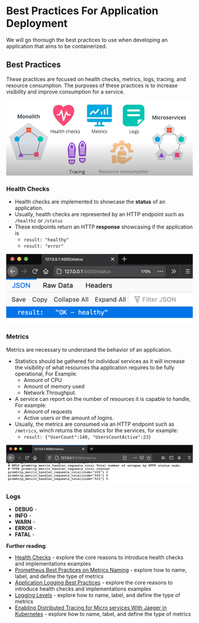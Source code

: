 
# Best Practices For Application Deployment

We will go thorough the best practices to use when developing an application that aims to be containerized.

## Best Practices

These practices are focused on health checks, metrics, logs, tracing, and resource consumption.
The purposes of these practices is to increase visibility and improve consumption for a service.

![Best Practices](9.1.BestPractices.png)

### Health Checks

* Health checks are implemented to showcase the **status** of an application.
* Usually, health checks are represented by an HTTP endpoint such as `/healthz` or `/status`
* These endpoints return an HTTP **response** showcasing if the application is
  * `result: "healthy"`
  * `result: "error"`

![`/status` health check that showcases that the application is healthy](9.2.HealthChecks.png)

### Metrics

Metrics are necessary to understand the behavior of an application.  

* Statistics should be gathered for individual services as it will increase the visibility of what resources tha application requires to be fully operational, For Example:
  * Amount of CPU
  * Amount of memory used
  * Network Throughput.
* A service can report on the number of resources it is capable to handle, For example:
  * Amount of requests
  * Active users or the amount of logins.
* Usually, the metrics are consumed via an HTTP endpoint such as `/metrics`, winch returns the statistics for the services, for example:
  * `result: {"UserCount":140, "UsersCountActive":23}`

![/metrics endpoint that list of metrics counting the amount requests by the HTTP code returned](9.3.Metrics.png)

### Logs


* **DEBUG** -
* **INFO** -
* **WARN** -
* **ERROR** -
* **FATAL** -

**Further reading**:

* [Health Checks](https://microservices.io/patterns/observability/health-check-api.html) - explore the core reasons to introduce health checks and implementations examples
* [Prometheus Best Practices on Metrics Naming](https://prometheus.io/docs/instrumenting/writing_exporters/#metrics) - explore how to name, label, and define the type of metrics
* [Application Logging Best Practices](https://logz.io/blog/logging-best-practices/) - explore the core reasons to introduce health checks and implementations examples
* [Logging Levels](https://www.tutorialspoint.com/log4j/log4j_logging_levels.htm) - explore how to name, label, and define the type of metrics
* [Enabling Distributed Tracing for Micro services With Jaeger in Kubernetes](https://containerjournal.com/topics/container-ecosystems/enabling-distributed-tracing-for-microservices-with-jaeger-in-kubernetes/) - explore how to name, label, and define the type of metrics
